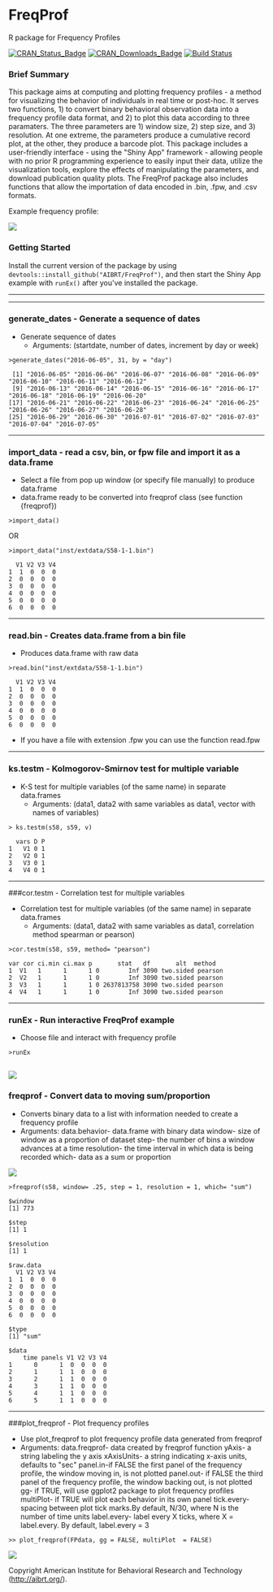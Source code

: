 # FreqProf
R package for Frequency Profiles

[![CRAN_Status_Badge](http://www.r-pkg.org/badges/version/FreqProf)](http://cran.r-project.org/package=FreqProf)
[![CRAN_Downloads_Badge](http://cranlogs.r-pkg.org/badges/grand-total/FreqProf)](http://cranlogs.r-pkg.org/badges/grand-total/FreqProf)
[![Build Status](https://travis-ci.org/gitronald/FreqProf.svg?branch=master)](https://travis-ci.org/gitronald/FreqProf)

### Brief Summary
This package aims at computing and plotting frequency profiles - a method for visualizing the behavior of individuals in real time or post-hoc. It serves two functions, 1) to convert binary behavioral observation data into a frequency profile data format, and 2) to plot this data according to three paramaters. The three parameters are 1) window size, 2) step size, and 3) resolution. At one extreme, the parameters produce a cumulative record plot, at the other, they produce a barcode plot. This package includes a user-friendly interface - using the "Shiny App" framework - allowing people with no prior R programming experience to easily input their data, utilize the visualization tools, explore the effects of manipulating the parameters, and download publication quality plots. The FreqProf package also includes functions that allow the importation of data encoded in .bin, .fpw, and .csv formats.

Example frequency profile: 

![](https://i.imgur.com/9DvRzhW.png)

### Getting Started
Install the current version of the package by using `devtools::install_github("AIBRT/FreqProf")`, and then start the 
Shiny App example with `runEx()` after you've installed the package.

------
------
### generate_dates - Generate a sequence of dates
* Generate sequence of dates 
  * Arguments: (startdate, number of dates, increment by day or week)

``` {r}
>generate_dates("2016-06-05", 31, by = "day")

```
```{r}
 [1] "2016-06-05" "2016-06-06" "2016-06-07" "2016-06-08" "2016-06-09" "2016-06-10" "2016-06-11" "2016-06-12"
 [9] "2016-06-13" "2016-06-14" "2016-06-15" "2016-06-16" "2016-06-17" "2016-06-18" "2016-06-19" "2016-06-20"
[17] "2016-06-21" "2016-06-22" "2016-06-23" "2016-06-24" "2016-06-25" "2016-06-26" "2016-06-27" "2016-06-28"
[25] "2016-06-29" "2016-06-30" "2016-07-01" "2016-07-02" "2016-07-03" "2016-07-04" "2016-07-05"

```
------
### import_data - read a csv, bin, or fpw file and import it as a data.frame
* Select a file from pop up window (or specify file manually) to produce data.frame
* data.frame ready to be converted into freqprof class (see function {freqprof})
```{r}
>import_data()
```
OR
``` {r}
>import_data("inst/extdata/S58-1-1.bin")
```

```{r}
  V1 V2 V3 V4
1  1  0  0  0
2  0  0  0  0
3  0  0  0  0
4  0  0  0  0
5  0  0  0  0
6  0  0  0  0
```
------
### read.bin - Creates data.frame from a bin file
* Produces data.frame with raw data

```{r}
>read.bin("inst/extdata/S58-1-1.bin")
```

```{r}
  V1 V2 V3 V4
1  1  0  0  0
2  0  0  0  0
3  0  0  0  0
4  0  0  0  0
5  0  0  0  0
6  0  0  0  0
```
* If you have a file with extension .fpw you can use the function read.fpw

------
### ks.testm - Kolmogorov-Smirnov test for multiple variable
* K-S test for multiple variables (of the same name) in separate data.frames
  * Arguments: (data1, data2 with same variables as data1, vector with names of variables)

```{r}
> ks.testm(s58, s59, v)
```

```{r}
  vars D P
1   V1 0 1
2   V2 0 1
3   V3 0 1
4   V4 0 1
```
------
###cor.testm - Correlation test for multiple variables
* Correlation test for multiple variables (of the same name) in separate data.frames
  * Arguments: (data1, data2 with same variables as data1, correlation method spearman or pearson)

```{r}
>cor.testm(s58, s59, method= "pearson")
```

```{r}
var cor ci.min ci.max p       stat   df       alt  method
1  V1   1      1      1 0        Inf 3090 two.sided pearson
2  V2   1      1      1 0        Inf 3090 two.sided pearson
3  V3   1      1      1 0 2637813758 3090 two.sided pearson
4  V4   1      1      1 0        Inf 3090 two.sided pearson
```

------
### runEx - Run interactive FreqProf example
* Choose file and interact with frequency profile

```{r}
>runEx
```
![](https://i.imgur.com/zjvcQVn.png)
------
### freqprof - Convert data to moving sum/proportion
* Converts binary data to a list with information needed to create a frequency profile
* Arguments:
  data.behavior- data.frame with binary data 
  window- size of window as a proportion of dataset
  step- the number of bins a window advances at a time
  resolution- the time interval in which data is being recorded
  which- data as a sum or proportion

![](https://i.imgur.com/gtViBsB.jpg)
  
```{r}
>freqprof(s58, window= .25, step = 1, resolution = 1, which= "sum")
```


```{r}
$window
[1] 773

$step
[1] 1

$resolution
[1] 1

$raw.data
  V1 V2 V3 V4
1  1  0  0  0
2  0  0  0  0
3  0  0  0  0
4  0  0  0  0
5  0  0  0  0
6  0  0  0  0

$type
[1] "sum"

$data
    time panels V1 V2 V3 V4
1      0      1  0  0  0  0
2      1      1  1  0  0  0
3      2      1  1  0  0  0
4      3      1  1  0  0  0
5      4      1  1  0  0  0
6      5      1  1  0  0  0

```
------
###plot_freqprof - Plot frequency profiles
* Use plot_freqprof to plot frequency profile data generated from freqprof
* Arguments: 
  data.freqprof- data created by freqprof function
  yAxis- a string labeling the y axis
  xAxisUnits- a string indicating x-axis units, defaults to "sec"
  panel.in-if FALSE the first panel of the frequency profile, the window moving in, is not plotted
  panel.out- if FALSE the third panel of the frequency profile, the window backing out, is not plotted
  gg- if TRUE, will use ggplot2 package to plot frequency profiles
  multiPlot- if TRUE will plot each behavior in its own panel
  tick.every- spacing between plot tick marks.By default, N/30, where N is the number of time units
  label.every- label every X ticks, where X = label.every. By default, label.every = 3
```{r}
>> plot_freqprof(FPdata, gg = FALSE, multiPlot  = FALSE)
```
![](https://i.imgur.com/0nDqSD4.png)

Copyright American Institute for Behavioral Research and Technology (http://aibrt.org/).
